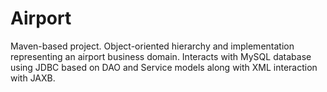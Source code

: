 # Airport
Maven-based project. Object-oriented hierarchy and implementation representing an airport business domain. Interacts with MySQL database using JDBC based on DAO and Service models along with XML interaction with JAXB.
